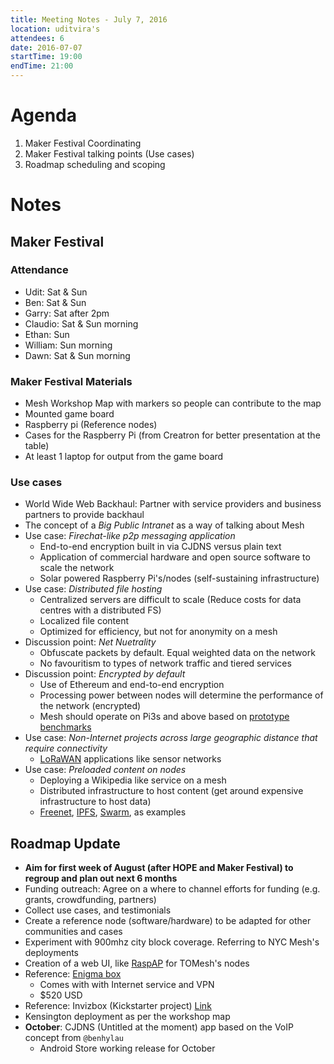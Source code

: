 ```yaml
---
title: Meeting Notes - July 7, 2016
location: uditvira's
attendees: 6
date: 2016-07-07
startTime: 19:00
endTime: 21:00
---
```


# Agenda

1. Maker Festival Coordinating
2. Maker Festival talking points (Use cases)
3. Roadmap scheduling and scoping

# Notes

## Maker Festival

### Attendance

- Udit: Sat & Sun
- Ben: Sat & Sun
- Garry: Sat after 2pm
- Claudio: Sat & Sun morning
- Ethan: Sun
- William: Sun morning
- Dawn: Sat & Sun morning

### Maker Festival Materials

- Mesh Workshop Map with markers so people can contribute to the map
- Mounted game board
- Raspberry pi (Reference nodes)
- Cases for the Raspberry Pi (from Creatron for better presentation at the table)
- At least 1 laptop for output from the game board

### Use cases

- World Wide Web Backhaul: Partner with service providers and business partners to provide backhaul
- The concept of a _Big Public Intranet_ as a way of talking about Mesh
- Use case: _Firechat-like p2p messaging application_
  - End-to-end encryption built in via CJDNS versus plain text
  - Application of commercial hardware and open source software to scale the network
  - Solar powered Raspberry Pi's/nodes (self-sustaining infrastructure)
- Use case: _Distributed file hosting_
  - Centralized servers are difficult to scale (Reduce costs for data centres with a distributed FS)
  - Localized file content
  - Optimized for efficiency, but not for anonymity on a mesh
- Discussion point: _Net Nuetrality_
  - Obfuscate packets by default. Equal weighted data on the network
  - No favouritism to types of network traffic and tiered services
- Discussion point: _Encrypted by default_
  - Use of Ethereum and end-to-end encryption
  - Processing power between nodes will determine the performance of the network (encrypted)
  - Mesh should operate on Pi3s and above based on [prototype benchmarks](https://github.com/tomeshnet/prototype-cjdns-pi2/blob/master/docs/phase-1-connect.md#network-benchmark-1)
- Use case: _Non-Internet projects across large geographic distance that require connectivity_
  - [LoRaWAN](https://en.wikipedia.org/wiki/LPWAN) applications like sensor networks
- Use case: _Preloaded content on nodes_
  - Deploying a Wikipedia like service on a mesh
  - Distributed infrastructure to host content (get around expensive infrastructure to host data)
  - [Freenet](https://freenetproject.org/), [IPFS](https://ipfs.io/), [Swarm](http://www.oneswarm.org), as examples

## Roadmap Update

-  **Aim for first week of August (after HOPE and Maker Festival) to regroup and plan out next 6 months**
  - Funding outreach: Agree on a where to channel efforts for funding (e.g. grants, crowdfunding, partners)
  - Collect use cases, and testimonials
  - Create a reference node (software/hardware) to be adapted for other communities and cases
  - Experiment with 900mhz city block coverage. Referring to NYC Mesh's deployments
  - Creation of a web UI, like [RaspAP](https://github.com/billz/raspap-webgui) for TOMesh's nodes
  - Reference: [Enigma box](https://en.enigmabox.net/)
    - Comes with with Internet service and VPN
    - $520 USD
  - Reference: Invizbox (Kickstarter project) [Link](https://www.kickstarter.com/projects/683682172/invizbox-go/description)
  - Kensington deployment as per the workshop map
  - **October**: CJDNS (Untitled at the moment) app based on the VoIP concept from `@benhylau`
    - Android Store working release for October